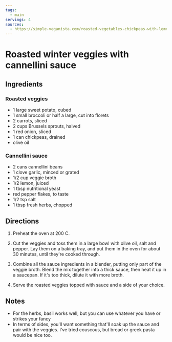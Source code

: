 ```yaml
---
tags:
  - main
servings: 4
sources:
  - https://simple-veganista.com/roasted-vegetables-chickpeas-with-lemon/
---
```


# Roasted winter veggies with cannellini sauce

## Ingredients

### Roasted veggies

- 1 large sweet potato, cubed
- 1 small broccoli or half a large, cut into florets
- 2 carrots, sliced
- 2 cups Brussels sprouts, halved
- 1 red onion, sliced
- 1 can chickpeas, drained
- olive oil

### Cannellini sauce

- 2 cans cannellini beans
- 1 clove garlic, minced or grated
- 1/2 cup veggie broth
- 1/2 lemon, juiced
- 1 tbsp nutritional yeast
- red pepper flakes, to taste
- 1/2 tsp salt
- 1 tbsp fresh herbs, chopped

## Directions

1. Preheat the oven at 200 C.

2. Cut the veggies and toss them in a large bowl with olive oil, salt and pepper. Lay them on a baking tray, and put them in the oven for about 30 minutes, until they're cooked through.

3. Combine all the sauce ingredients in a blender, putting only part of the veggie broth. Blend the mix together into a thick sauce, then heat it up in a saucepan. If it's too thick, dilute it with more broth.

4. Serve the roasted veggies topped with sauce and a side of your choice.

## Notes

- For the herbs, basil works well, but you can use whatever you have or strikes your fancy
- In terms of sides, you'll want something that'll soak up the sauce and pair with the veggies. I've tried couscous, but bread or greek pasta would be nice too.
